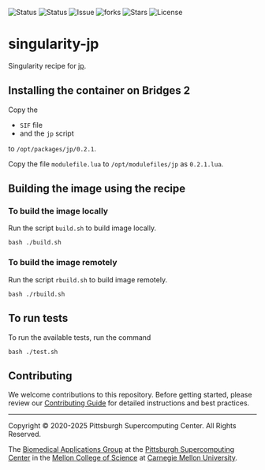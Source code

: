 ![Status](https://github.com/pscedu/singularity-jp/actions/workflows/main.yml/badge.svg)
![Status](https://github.com/pscedu/singularity-jp/actions/workflows/pretty.yml/badge.svg)
![Issue](https://img.shields.io/github/issues/pscedu/singularity-jp)
![forks](https://img.shields.io/github/forks/pscedu/singularity-jp)
![Stars](https://img.shields.io/github/stars/pscedu/singularity-jp)
![License](https://img.shields.io/github/license/pscedu/singularity-jp)

# singularity-jp
Singularity recipe for [jp](https://jmespath.org/).

## Installing the container on Bridges 2
Copy the

* `SIF` file
* and the `jp` script

to `/opt/packages/jp/0.2.1`.

Copy the file `modulefile.lua` to `/opt/modulefiles/jp` as `0.2.1.lua`.

## Building the image using the recipe
### To build the image locally
Run the script `build.sh` to build image locally.

```
bash ./build.sh
```

### To build the image remotely
Run the script `rbuild.sh` to build image remotely.

```
bash ./rbuild.sh
```

## To run tests
To run the available tests, run the command

```
bash ./test.sh
```
## Contributing
We welcome contributions to this repository. Before getting started, please review our [Contributing Guide](https://raw.githubusercontent.com/pscedu/singularity-report/refs/heads/main/CONTRIBUTING.md) for detailed instructions and best practices.

---
Copyright © 2020-2025 Pittsburgh Supercomputing Center. All Rights Reserved.

The [Biomedical Applications Group](https://www.psc.edu/biomedical-applications/) at the [Pittsburgh Supercomputing
Center](http://www.psc.edu) in the [Mellon College of Science](https://www.cmu.edu/mcs/) at [Carnegie Mellon University](http://www.cmu.edu).
